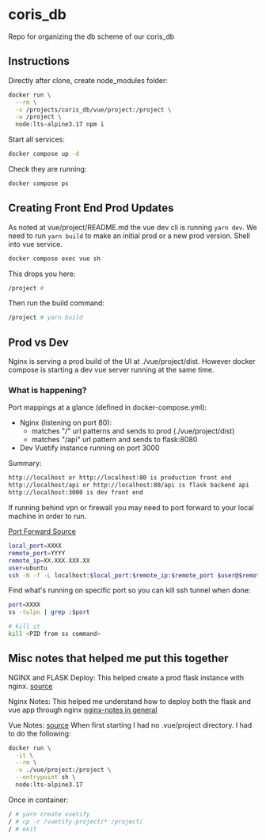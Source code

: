 # coris_db
Repo for organizing the db scheme of our coris_db

## Instructions
Directly after clone, create node_modules folder:
```bash
docker run \
  --rm \
  -v /projects/coris_db/vue/project:/project \
  -w /project \
  node:lts-alpine3.17 npm i
```

Start all services:
```bash
docker compose up -d
```

Check they are running:
```bash
docker compose ps
```

## Creating Front End Prod Updates
As noted at vue/project/README.md the vue dev cli is running ```yarn dev```. We need to run ```yarn build``` to make an initial prod or a new prod version. Shell into vue service.

```bash
docker compose exec vue sh
```
This drops you here:
```bash
/project #
```
Then run the build command:
```bash
/project # yarn build
```


## Prod vs Dev
Nginx is serving a prod build of the UI at ./vue/project/dist. However docker compose is starting a dev vue server running at the same time.

### What is happening?
Port mappings at a glance (defined in docker-compose.yml):
* Nginx (listening on port 80):
  - matches "/" url patterns and sends to prod (./vue/project/dist)
  - matches "/api" url pattern and sends to flask:8080
* Dev Vuetify instance running on port 3000

Summary:
```bash
http://localhost or http://localhost:80 is production front end
http://localhost/api or http://localhost:80/api is flask backend api
http://localhost:3000 is dev front end
```

If running behind vpn or firewall you may need to port forward to your local machine in order to run.

[Port Forward Source](https://ljvmiranda921.github.io/notebook/2018/01/31/running-a-jupyter-notebook/)
```bash
local_port=XXXX
remote_port=YYYY
remote_ip=XX.XXX.XXX.XX
user=ubuntu
ssh -N -f -L localhost:$local_port:$remote_ip:$remote_port $user@$remote_ip
```
Find what's running on specific port so you can kill ssh tunnel when done:
```bash
port=XXXX
ss -tulpn | grep :$port

# kill it
kill <PID from ss command>
```

## Misc notes that helped me put this together
NGINX and FLASK Deploy:
This helped create a prod flask instance with nginx.
[source](https://dev.to/herbzhao/my-docker-learning-journey-edh)

Nginx Notes:
This helped me understand how to deploy both the flask and vue app through nginx
[nginx-notes in general](https://www.plesk.com/blog/various/nginx-configuration-guide/#:~:text=What%20is%20the%20Http%20Block,etc%2Fnginx%2Fnginx.conf)

Vue Notes:
[source](https://vuetifyjs.com/en/getting-started/installation/)
When first starting I had no .vue/project directory. I had to do the following:
```bash
docker run \
  -it \
  --rm \
  -v ./vue/project:/project \
  --entrypoint sh \
  node:lts-alpine3.17
```

Once in container:
```bash
/ # yarn create vuetify
/ # cp -r /vuetify-project/* /project/
/ # exit
```
